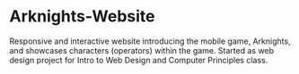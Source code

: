 # Arknights-Website

Responsive and interactive website introducing the mobile game, Arknights, and showcases characters (operators) within the game. Started as web design project for Intro to Web Design and Computer Principles class.
